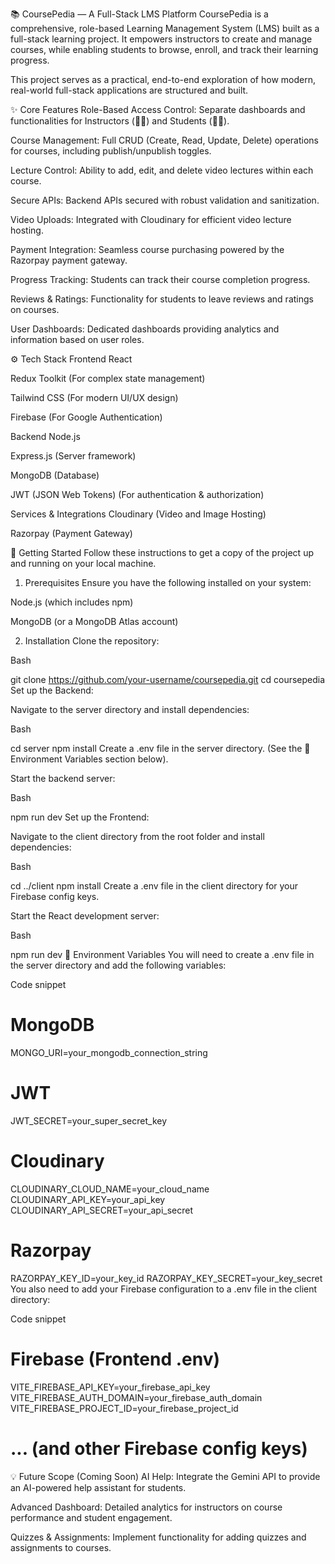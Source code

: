 📚 CoursePedia — A Full-Stack LMS Platform
CoursePedia is a comprehensive, role-based Learning Management System (LMS) built as a full-stack learning project. It empowers instructors to create and manage courses, while enabling students to browse, enroll, and track their learning progress.

This project serves as a practical, end-to-end exploration of how modern, real-world full-stack applications are structured and built.

✨ Core Features
Role-Based Access Control: Separate dashboards and functionalities for Instructors (👨‍🏫) and Students (👨‍🎓).

Course Management: Full CRUD (Create, Read, Update, Delete) operations for courses, including publish/unpublish toggles.

Lecture Control: Ability to add, edit, and delete video lectures within each course.

Secure APIs: Backend APIs secured with robust validation and sanitization.

Video Uploads: Integrated with Cloudinary for efficient video lecture hosting.

Payment Integration: Seamless course purchasing powered by the Razorpay payment gateway.

Progress Tracking: Students can track their course completion progress.

Reviews & Ratings: Functionality for students to leave reviews and ratings on courses.

User Dashboards: Dedicated dashboards providing analytics and information based on user roles.

⚙️ Tech Stack
Frontend
React

Redux Toolkit (For complex state management)

Tailwind CSS (For modern UI/UX design)

Firebase (For Google Authentication)

Backend
Node.js

Express.js (Server framework)

MongoDB (Database)

JWT (JSON Web Tokens) (For authentication & authorization)

Services & Integrations
Cloudinary (Video and Image Hosting)

Razorpay (Payment Gateway)

🚀 Getting Started
Follow these instructions to get a copy of the project up and running on your local machine.

1. Prerequisites
Ensure you have the following installed on your system:

Node.js (which includes npm)

MongoDB (or a MongoDB Atlas account)

2. Installation
Clone the repository:

Bash

git clone https://github.com/your-username/coursepedia.git
cd coursepedia
Set up the Backend:

Navigate to the server directory and install dependencies:

Bash

cd server
npm install
Create a .env file in the server directory. (See the 🔑 Environment Variables section below).

Start the backend server:

Bash

npm run dev
Set up the Frontend:

Navigate to the client directory from the root folder and install dependencies:

Bash

cd ../client
npm install
Create a .env file in the client directory for your Firebase config keys.

Start the React development server:

Bash

npm run dev
🔑 Environment Variables
You will need to create a .env file in the server directory and add the following variables:

Code snippet

# MongoDB
MONGO_URI=your_mongodb_connection_string

# JWT
JWT_SECRET=your_super_secret_key

# Cloudinary
CLOUDINARY_CLOUD_NAME=your_cloud_name
CLOUDINARY_API_KEY=your_api_key
CLOUDINARY_API_SECRET=your_api_secret

# Razorpay
RAZORPAY_KEY_ID=your_key_id
RAZORPAY_KEY_SECRET=your_key_secret
You also need to add your Firebase configuration to a .env file in the client directory:

Code snippet

# Firebase (Frontend .env)
VITE_FIREBASE_API_KEY=your_firebase_api_key
VITE_FIREBASE_AUTH_DOMAIN=your_firebase_auth_domain
VITE_FIREBASE_PROJECT_ID=your_firebase_project_id
# ... (and other Firebase config keys)
💡 Future Scope
(Coming Soon) AI Help: Integrate the Gemini API to provide an AI-powered help assistant for students.

Advanced Dashboard: Detailed analytics for instructors on course performance and student engagement.

Quizzes & Assignments: Implement functionality for adding quizzes and assignments to courses.
